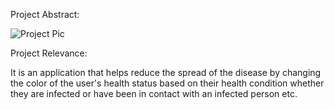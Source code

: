 Project Abstract:

![Project Pic](https://user-images.githubusercontent.com/60114395/133193057-fed54027-a46c-4381-a9b0-e128bae32914.JPG)

Project Relevance:

It is an application that helps reduce the spread of the disease by changing the color of the user's health status based on their health condition whether they are infected or have been in contact with an infected person etc. 
